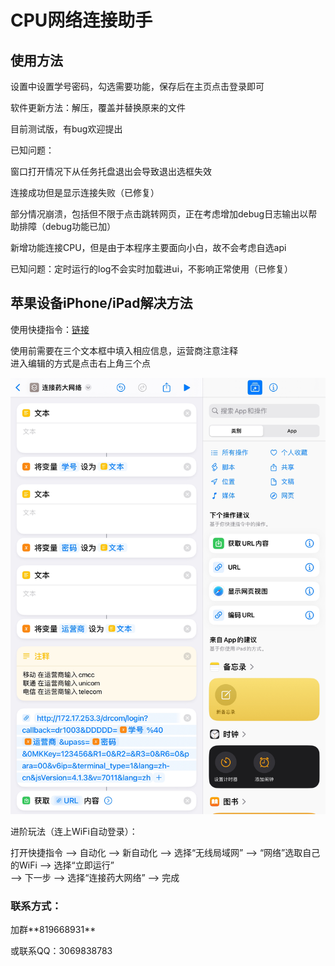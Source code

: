 # CPU网络连接助手

## 使用方法

<p>设置中设置学号密码，勾选需要功能，保存后在主页点击登录即可</p>
<p>软件更新方法：解压，覆盖并替换原来的文件</p>
<p>目前测试版，有bug欢迎提出</p>

已知问题：<p>窗口打开情况下从任务托盘退出会导致退出选框失效</p>
<p>连接成功但是显示连接失败（已修复）</p>
<p>部分情况崩溃，包括但不限于点击跳转网页，正在考虑增加debug日志输出以帮助排障（debug功能已加）</p>
<p>新增功能连接CPU，但是由于本程序主要面向小白，故不会考虑自选api</p>
<p>已知问题：定时运行的log不会实时加载进ui，不影响正常使用（已修复）</p>

## 苹果设备iPhone/iPad解决方法

使用快捷指令：[链接](https://www.icloud.com/shortcuts/e35332a6d9ce49549cc4689a9e7ed729)
<p>使用前需要在三个文本框中填入相应信息，运营商注意注释<br>
进入编辑的方式是点击右上角三个点</p>

![示例](/ipad.png "Example")

<p>进阶玩法（连上WiFi自动登录）：</p>
<p>打开快捷指令 —> 自动化 —> 新自动化 —> 选择“无线局域网” —> “网络”选取自己的WiFi —> 选择“立即运行”<br>
—> 下一步 —> 选择“连接药大网络” —> 完成</p>

### 联系方式：
<p>加群**819668931**</p><p>或联系QQ：3069838783</p>
